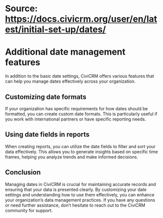 # Source: https://docs.civicrm.org/user/en/latest/initial-set-up/dates/

# Additional date management features

In addition to the basic date settings, CiviCRM offers various features that can help you manage dates effectively across your organization. 

## Customizing date formats

If your organization has specific requirements for how dates should be formatted, you can create custom date formats. This is particularly useful if you work with international partners or have specific reporting needs.

## Using date fields in reports

When creating reports, you can utilize the date fields to filter and sort your data effectively. This allows you to generate insights based on specific time frames, helping you analyze trends and make informed decisions.

## Conclusion

Managing dates in CiviCRM is crucial for maintaining accurate records and ensuring that your data is presented clearly. By customizing your date settings and understanding how to use them effectively, you can enhance your organization’s data management practices. If you have any questions or need further assistance, don’t hesitate to reach out to the CiviCRM community for support.
